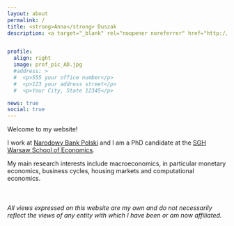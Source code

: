 ```yaml
---
layout: about
permalink: /
title: <strong>Anna</strong> Duszak
description: <a target="_blank" rel="noopener noreferrer" href="http://www.nbp.pl">NBP</a> and <a target="_blank" rel="noopener noreferrer" href="http://www.sgh.waw.pl">SGH</a>


profile:
  align: right
  image: prof_pic_AD.jpg
  #address: >
  #  <p>555 your office number</p>
  #  <p>123 your address street</p>
  #  <p>Your City, State 12345</p>

news: true
social: true
---
```


Welcome to my website!

I work at <a target="_blank" rel="noopener noreferrer" href="http://www.nbp.pl">Narodowy Bank Polski</a> and I am a PhD candidate at the <a target="_blank" rel="noopener noreferrer" href="http://www.sgh.waw.pl">SGH Warsaw School of Economics</a>.

My main research interests include macroeconomics, in particular monetary economics, business cycles, housing markets and computational economics.

<br />

###### *All views expressed on this website are my own and do not necessarily reflect the views of any entity with which I have been or am now affiliated.*
